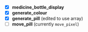 - [X] **medicine_bottle_display**
- [X] **generate_colour**
- [X] **generate_pill** (edited to use array)
- [ ] **move_pill** (currently `move_pixel`)
